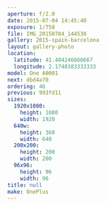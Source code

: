 ```yaml
---
aperture: f/2.0
date: 2015-07-04 14:45:40
exposure: 1/750
file: IMG_20150704_144538
gallery: 2015-spain-barcelona
layout: gallery-photo
location:
  latitude: 41.404246666667
  longitude: 2.1748383333333
model: One A0001
next: dbd4a70
ordering: 46
previous: 993fd11
sizes:
  1920x1080:
    height: 1080
    width: 1920
  640w:
    height: 360
    width: 640
  200x200:
    height: 200
    width: 200
  96x96:
    height: 96
    width: 96
title: null
make: OnePlus
---
```

